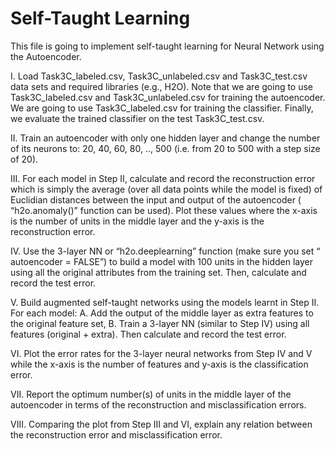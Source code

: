 # Self-Taught Learning

This file is going to implement self-taught learning for Neural Network using the Autoencoder.

I. Load Task3C_labeled.csv, Task3C_unlabeled.csv and Task3C_test.csv data
sets and required libraries (e.g., H2O). Note that we are going to use
Task3C_labeled.csv and Task3C_unlabeled.csv for training the autoencoder. We
are going to use Task3C_labeled.csv for training the classifier. Finally, we evaluate
the trained classifier on the test Task3C_test.csv.

II. Train an autoencoder with only one hidden layer and change
the number of its neurons to: 20, 40, 60, 80, .., 500 (i.e. from 20 to 500 with a step
size of 20).

III. For each model in Step II, calculate and record the reconstruction error which is
simply the average (over all data points while the model is fixed) of Euclidian
distances between the input and output of the autoencoder (
“h2o.anomaly()” function can be used). Plot these values where the x-axis is the number of units
in the middle layer and the y-axis is the reconstruction error. 

IV. Use the 3-layer NN or “h2o.deeplearning” function (make sure you
set “ autoencoder = FALSE”) to build a model with 100 units in the hidden layer using
all the original attributes from the training set. Then, calculate and record the test
error.

V. Build augmented self-taught networks using the models learnt in Step II. For each
model:
A. Add the output of the middle layer as extra features to the original feature set,
B. Train a 3-layer NN (similar to Step IV) using all features (original + extra).
Then calculate and record the test error.

VI. Plot the error rates for the 3-layer neural networks from Step IV and V while the
x-axis is the number of features and y-axis is the classification error.

VII. Report the optimum number(s) of units in the middle layer of the autoencoder in
terms of the reconstruction and misclassification errors.

VIII. Comparing the plot from Step III and VI, explain any relation between
the reconstruction error and misclassification error.
